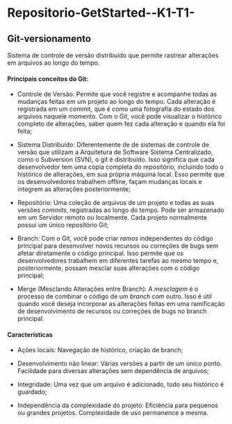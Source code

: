 # Repositorio-GetStarted--K1-T1-

## Git-versionamento

Sistema de controle de versão distribuído que permite rastrear alterações em arquivos ao longo do tempo.

#### Principais conceitos do Git:

- Controle de Versão: Permite que você registre e acompanhe todas as mudanças feitas em um projeto ao longo do tempo. Cada alteração é registrada em um commit, que é como uma fotografia do estado dos arquivos naquele momento. Com o Git, você pode visualizar o histórico completo de alterações, saber quem fez cada alteração e quando ela foi feita;

- Sistema Distribuído: Diferentemente de de sistemas de controle de versão que utilizam a Arquitetura de Software Sistema Centralizado, como o Subversion (SVN), o git é distribuído. Isso significa que cada desenvolvedor tem uma cópia completa do repositório, incluindo todo o histórico de alterações, em sua própria máquina local. Esso permite que os desenvolvedores trabalhem offline, façam mudanças locais e integrem as alterações posteriormente;

- Repositório: Uma coleção de arquivos de um projeto e todas as suas versões _commits_, registradas ao longo do tempo. Pode ser armazenado em um Servidor remoto ou localmente. Cada projeto normalmente possui um único repositório Git;

- Branch: Com o Git, você pode criar _ramos_ independentes do código principal para desenvolver novos recursos ou correções de bugs sem afetar diretamente o código principal. Isso permite que os desenvolvedores trabalhem em diferentes tarefas ao mesmo tempo e, posteriormente, possam mesclar suas alterações com o código principal;

- Merge (Mesclando Alterações entre Branch): A _mesclagem_ é o processo de combinar o código de um _branch_ com outro. Isso é útil quando você deseja incorporar as alterações feitas em uma ramificação de desenvolvimento de recursos ou correções de bugs no branch principal.

#### Características

- Ações locais: Navegação de histórico, criação de branch;

- Desenvolvimento não linear: Várias versões a partir de um único ponto. Facilidade para diversas alterações sem dependência de arquivos;

- Integridade: Uma vez que um arquivo é adicionado, todo seu histórico é guardado;

- Independência da complexidade do projeto: Eficiência para pequenos ou grandes projetos. Complexidade de uso permanence a mesma.